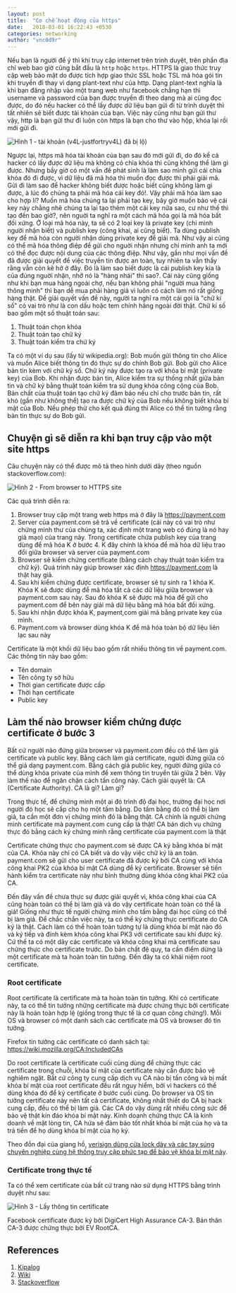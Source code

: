 ```yaml
---
layout: post
title:  "Cơ chế hoạt động của https"
date:   2018-03-01 16:22:43 +0530
categories: networking
author: "vnc0d9r"
---
```


Nếu bạn là người để ý thì khi truy cập internet trên trình duyệt, trên phần địa chỉ web bao giờ cũng bắt đầu là `http` hoặc `https`. HTTPS là giao thức truy cập web bảo mật do được tích hợp giao thức SSL hoặc TSL mã hóa gói tin khi truyền đi thay vì dạng plant-text như của http. Dạng plant-text nghĩa là khi bạn đăng nhập vào một trang web như facebook chẳng hạn thì username và password của bạn được truyền đi theo dạng mà ai cũng đọc được, do đó nếu hacker có thể  lấy được dữ liệu bạn gửi đi từ trình duyệt thì tất nhiên sẽ biết được tài khoản của bạn. Việc này cũng như bạn gửi thư vậy, http là bạn gửi thư đi luôn còn https là bạn cho thư vào hộp, khóa lại rồi mới gửi đi.

![Hình 1 - tài khoản (v4L-justfortryv4L) đã bị lộ)](https://www.hacking-tutorial.com/pics/blog/network-sniffing-use-wireshark/wireshark7.jpg)

Ngược lại, https mã hóa tài khoản của bạn sau đó mới gửi đi, do đó kể  cả hacker có lấy được dữ liệu mà không có chìa khóa thì cũng không thể làm gì được. Nhưng bầy giờ có một vấn đề phát sinh là làm sao mình gửi cái chìa khóa đó đi được, vì dữ liệu đã mã hóa thì muốn đọc được thì phải giải mã. Gửi đi làm sao để hacker không biết được hoặc biết cũng không làm gì được, à lúc đó chúng ta phải mã hóa cái key đó!. Vậy phải mã hóa làm sao cho hợp lí? Muốn mã hóa chúng ta lại phải tạo key, bây giờ muốn bảo vệ cái key này chẳng nhẽ chúng ta lại tạo thêm một cái key nữa sao, cư như thế thì tạo đến bao giờ?, nên nguời ta nghĩ ra một cách mã hóa gọi là mã hóa bất đối xứng. Ở loại mã hóa này, ta sẽ có 2 loại key là private key (chỉ mình người nhận biết) và publish key (công khai, ai cũng biết). Ta dùng publish key để mã hóa còn người nhận dùng private key để giải mã. Như vậy ai cũng có thể mã hóa thông điệp để gửi cho nguời nhận nhưng chỉ mình anh ta mới có thể đọc được nội dung của các thông điệp.
Như vậy, gần như mọi vấn đề đã được giải quyết để việc truyền tin được an toàn, tuy nhiên ta vẫn thấy rằng vẫn còn kẽ hở ở đây. Đó là làm sao biết được là cái publish key kia là của đúng nguời nhận, nhỡ nó là "hàng nhái" thì sao?. Cái này cũng giống như khi bạn mua hàng ngoài chợ, nếu bạn không phải "người mua hàng thông minh" thì bạn dễ mua phải hàng giả vì luôn có cách làm nó rất giống hàng thật. Để giải quyết vấn đề này, người ta nghĩ ra một cái gọi là "chữ kí số" có vai trò như là con dấu hoặc tem chính hãng ngoài đời thật. Chữ kí số bao gồm một số thuật toán sau:

1. Thuật toán chọn khóa
2. Thuật toán tạo chữ ký 
3. Thuật toán kiểm tra chứ ký 

Ta có một ví dụ sau (lấy từ wikipedia.org):
Bob muốn gửi thông tin cho Alice và muốn Alice biết thông tin đó thực sự do chính Bob gửi. Bob gửi cho Alice bản tin kèm với chữ ký số. Chữ ký này được tạo ra với khóa bí mật (private key) của Bob. Khi nhận được bản tin, Alice kiểm tra sự thống nhất giữa bản tin và chữ ký bằng thuật toán kiểm tra sử dụng khóa công cộng của Bob. Bản chất của thuật toán tạo chữ ký đảm bảo nếu chỉ cho trước bản tin, rất khó (gần như không thể) tạo ra được chữ ký của Bob nếu không biết khóa bí mật của Bob. Nếu phép thử cho kết quả đúng thì Alice có thể tin tưởng rằng bản tin thực sự do Bob gửi.

## Chuyện gì sẽ diễn ra khi bạn truy cập vào một site https ##

Câu chuyện này có thể được mô tả theo hình dưới dây (theo nguồn stackoverflow.com):

![Hình 2 - From browser to HTTPS site](https://s3-ap-southeast-1.amazonaws.com/kipalog.com/WRNrD.png_q1sk0vahes)

Các quá trình diễn ra:

1. Browser truy cập một trang web https mà ở đây là https://payment.com 
2. Server của payment.com sẽ trả về certificate (cái này có vai trò như chứng minh thư của chúng ta, xác định một trang web có đúng là nó hay giả mạo) của trang này. Trong certificate chứa publish key của trang dùng để mã hóa K ở bước 4. K đây chính là khóa để mã hóa dữ liệu trao đổi giữa browser và server của payment.com
3. Browser sẽ kiểm chứng certificate (bằng cách chạy thuật toán kiểm tra chữ ký). Quá trình này giúp browser xác định https://payment.com là thật hay giả.
4. Sau khi kiểm chứng được certificate, browser sẽ tự sinh ra 1 khóa K. Khóa K sẽ được dùng để mã hóa tất cả các dữ liệu giữa browser và payment.com sau này. Sau đó khóa K sẽ được mã hóa để gửi cho payment.com để bên này giải mã dữ liệu bằng mã hóa bất đối xứng.
5. Sau khi nhận được khóa K, payment,com giải mã bằng private key của mình.
6. Payment.com và browser dùng khóa K để mã hóa toàn bộ dữ liệu liên lạc sau này

Certificate là một khối dữ liệu bao gồm rất nhiều thông tin về payment.com. Các thông tin này bao gồm:

* Tên domain
* Tên công ty sở hữu
* Thời gian certificate được cấp
* Thời hạn certificate
* Public key

## Làm thế nào browser kiểm chứng được certificate ở bước 3 ##

Bất cứ người nào đứng giữa browser và payment.com đều có thể làm giả certificate và public key. Bằng cách làm giả certificate, người đứng giữa có thể giả dạng payment.com. Bằng cách giả public key, người đứng giữa có thể dùng khóa private của mình để xem thông tin truyển tải giữa 2 bên. Vậy làm thế nào để ngăn chặn cách tấn công này. Cách giải quyết là: CA (Certificate Authority).
CA là gì? Làm gì?

Trong thực tế, để chứng minh một ai đó trình độ đại học, trường đại học nơi người đó học sẽ cấp cho họ một tấm bằng. Do tấm bằng đó có thể bị làm giả, ta cần một đơn vị chứng minh đó là bằng thật. CA chính là người chứng minh certificate mà payment.com cung cấp là thật! CA bán dịch vụ chứng thực đó bằng cách ký chứng minh rằng certificate của payment.com là thật

Certificate chứng thực cho payment.com sẽ được CA ký bằng khóa bí mật của CA. Khóa này chỉ có CA biết và do vậy việc chữ ký là an toàn. payment.com sẽ gửi cho user certificate đã được ký bởi CA cùng với khóa công khai PK2 của khóa bí mật CA dùng để ký certificate. Browser sẽ tiến hành kiểm tra certificate này như bình thường dùng khóa công khai PK2 của CA.

Đến đây vấn đề chưa thực sự được giải quyết vì, khóa công khai của CA cũng hoàn toàn có thể bị làm giả và do vậy certificate hoàn toàn có thể là giả! Giống như thực tế người chứng minh cho tấm bằng đại học cũng có thể bị làm giả. Để chắc chắn việc này, ta có thể ký chứng thực certificate do CA ký là thật. Cách làm có thể hoàn toàn tương tự là dùng khóa bí mật nào đó và ký tiếp và đính kèm khóa công khai PK3 với certificate sau khi được ký. Cứ thế ta có một dãy các certificate và khóa công khai mà certificate sau chứng thực cho certificate trước. Do bản chất đệ quy, ta cần điểm dừng là một certificate mà ta hoàn toàn tin tưởng. Đến đây ta có khái niệm root certificate.

### Root certificate ###
 
Root certificate là certificate mà ta hoàn toàn tin tưởng. Khi có certificate này, ta có thể tin tưởng những certificate mà được chứng thực bởi certificate này là hoàn toàn hợp lệ (giống trong thực tế là cơ quan công chứng!). Mỗi OS và browser có một danh sách các certificate mà OS và browser đó tin tưởng.

Firefox tin tưởng các certificate có danh sách tại: https://wiki.mozilla.org/CA:IncludedCAs

Do root certificate là certificate cuối cùng dùng để chứng thực các certificate trong chuỗi, khóa bí mật của certificate này cần được bảo vệ nghiêm ngặt. Bất cứ công ty cung cấp dịch vụ CA nào bị tấn công và bị mất khóa bí mật của root certificate đều rất nguy hiểm, bởi vì hackers có thể dùng khóa đó để ký certificate ở bước cuối cùng. Do browser và OS tin tưởng certificate này nên tất cả certificate, không nhất thiết do CA bị hack cung cấp, đều có thể bị làm giả. Các CA do vậy dùng rất nhiều công sức để bảo vệ thật kín đáo khóa bí mật này. Kinh doanh chứng thực CA là kinh doanh về mặt lòng tin, CA hứa sẽ đảm bảo tốt nhất khóa bí mật của họ và ta trả tiền để họ dùng khóa bí mật của họ ký.

Theo đồn đại của giang hồ, [verisign dùng cửa lock dày và các tay súng chuyên nghiệp cùng hệ thống truy cập phức tạp để bảo vệ khóa bí mật này](https://security.stackexchange.com/questions/24896/how-do-certification-authorities-store-their-private-root-keys). 

### Certificate trong thực tế ###

Ta có thể xem certificate của bất cứ trang nào sử dụng HTTPS bằng trình duyệt như sau:

![Hình 3 - Lấy thông tin certificate](https://uphinhnhanh.com/images/2018/03/01/sslFacebook.gif)

Facebook certificate được ký bởi DigiCert High Assurance CA-3. Bản thân CA-3 được chứng thực bởi EV RootCA.

## References ##

1. [Kipalog](https://kipalog.com/posts/https-hoat-dong-nhu-the-nao)
2. [Wiki](https://vi.wikipedia.org/wiki/Ch%E1%BB%AF_k%C3%BD_s%E1%BB%91)
3. [Stackoverflow](https://stackoverflow.com/questions/470523/how-does-ssl-really-work)
